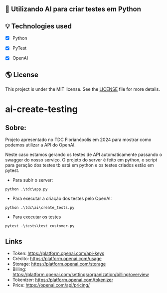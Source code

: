 ## 👏 Utilizando AI para criar testes em Python

## 💡 Technologies used

- [x] Python
- [x] PyTest
- [x] OpenAI


## 🌎 License

This project is under the MIT license. See the [LICENSE](https://choosealicense.com/licenses/mit/) file for more details.
# ai-create-testing

## Sobre:
Projeto apresentado no TDC Florianópolis em 2024 para mostrar como podemos utilizar a API do OpenAI.

Neste caso estamos gerando os testes de API automaticamente passando o swagger do nosso serviço. O projeto do server é feito em python, o script para geração dos testes tb está em python e os testes criados estão em pytest.

- Para subir o server:
```
python .\tdc\app.py
```
- Para executar a criação dos testes pelo OpenAI:
```
python .\tdc\ai\create_tests.py
```
- Para executar os testes
```
pytest .\tests\test_customer.py
```

## Links

- Token: https://platform.openai.com/api-keys
- Crédito: https://platform.openai.com/usage
- Storage: https://platform.openai.com/storage
- Billing: https://platform.openai.com/settings/organization/billing/overview
- Tokenizer: https://platform.openai.com/tokenizer
- Price: https://openai.com/api/pricing/
